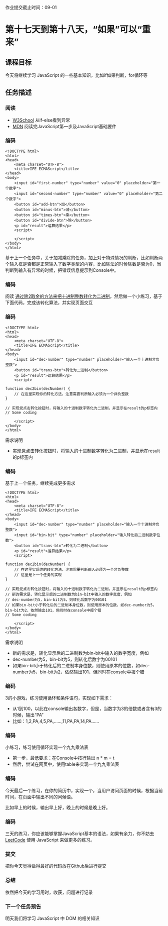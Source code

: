 作业提交截止时间：09-01

# 第十七天到第十八天，“如果”可以“重来”

## 课程目标

今天将继续学习 JavaScript 的一些基本知识，比如if如果判断，for循环等

## 任务描述

### 阅读

  * [W3School](http://www.w3school.com.cn/js/js_if_else.asp) 从if-else看到异常
  * [MDN](https://developer.mozilla.org/zh-CN/docs/Learn/JavaScript/First_steps/Variables) 阅读完JavaScript第一步及JavaScript基础要件

### 编码

    
    
    <!DOCTYPE html>
    <html>
    <head>
        <meta charset="UTF-8">    
        <title>IFE ECMAScript</title>
    </head>
    <body>        
        <input id="first-number" type="number" value="0" placeholder="第一个数字">
        <input id="second-number" type="number" value="0" placeholder="第二个数字">
        <button id="add-btn">加</button>
        <button id="minus-btn">减</button>
        <button id="times-btn">乘</button>
        <button id="divide-btn">除</button>
        <p id="result">运算结果</p>
        <script>
    
        </script>
    </body>
    </html>
    

基于上一个任务中，关于加减乘除的任务，加上对于特殊情况的判断，比如判断两个输入框是否都是正常输入了数字类型的内容，比如除法的时候除数是否为0，当判断到输入有异常的时候，把错误信息提示到Console中。

### 编码

阅读
[通过除2取余的方法来把十进制整数转化为二进制](https://baike.baidu.com/item/%E5%8D%81%E8%BF%9B%E5%88%B6%E8%BD%AC%E4%BA%8C%E8%BF%9B%E5%88%B6/393189?fr=aladdin)，然后做一个小练习，基于下面代码，完成该转化算法，并实现页面交互

### 编码

    
    
    <!DOCTYPE html>
    <html>
    <head>
        <meta charset="UTF-8">    
        <title>IFE ECMAScript</title>
    </head>
    <body>        
        <input id="dec-number" type="number" placeholder="输入一个十进制非负整数">
        <button id="trans-btn">转化为二进制</button>
        <p id="result">运算结果</p>
        <script>
    
    function dec2bin(decNumber) {
        // 在这里实现你的转化方法，注意需要判断输入必须为一个非负整数
    }
    
    // 实现党点击转化按钮时，将输入的十进制数字转化为二进制，并显示在result的p标签内
    // Some coding
    
        </script>
    </body>
    </html>
    

需求说明

  * 实现党点击转化按钮时，将输入的十进制数字转化为二进制，并显示在result的p标签内

### 编码

基于上一个任务，继续完成更多需求

    
    
    <!DOCTYPE html>
    <html>
    <head>
        <meta charset="UTF-8">    
        <title>IFE ECMAScript</title>
    </head>
    <body>        
        <input id="dec-number" type="number" placeholder="输入一个十进制非负整数">
        <input id="bin-bit" type="number" placeholder="输入转化后二进制数字位数">
        <button id="trans-btn">转化为二进制</button>
        <p id="result">运算结果</p>
        <script>
    
    function dec2bin(decNumber) {
        // 在这里实现你的转化方法，注意需要判断输入必须为一个非负整数
        // 这里是上一个任务的实现
    }
    
    // 实现党点击转化按钮时，将输入的十进制数字转化为二进制，并显示在result的p标签内
    // 新的需求是，转化显示后的二进制数为bin-bit中输入的数字宽度，例如
    // dec-number为5，bin-bit为5，则转化后数字为00101
    // 如果bin-bit小于转化后的二进制本身位数，则使用原本的位数，如dec-number为5，bin-bit为2，依然输出101，但同时在console中报个错
    // Some coding
    
        </script>
    </body>
    </html>
    

需求说明

  * 新的需求是，转化显示后的二进制数为bin-bit中输入的数字宽度，例如
  * dec-number为5，bin-bit为5，则转化后数字为00101
  * 如果bin-bit小于转化后的二进制本身位数，则使用原本的位数，如dec-number为5，bin-bit为2，依然输出101，但同时在console中报个错

### 编码

3的小游戏，练习使用循环和条件语句，实现如下需求：

  * 从1到100，以此在console输出各数字，但是，当数字为3的倍数或者含有3的时候，输出“PA”
  * 比如：1,2,PA,4,5,PA,……,11,PA,PA,14,PA……

### 编码

小练习，练习使用循环实现一个九九乘法表

  * 第一步，最低要求：在Console中按行输出 n * m = t
  * 然后，尝试在网页中，使用table来实现一个九九乘法表

### 编码

今天最后一个练习，在你的简历中，实现一个，当用户访问页面的时候，根据当前时间，在页面中输出不同的问候语。

比如早上的时候，输出早上好，晚上的时候是晚上好。

### 编码

三天的练习，你应该能够掌握JavaScript基本的语法，如果有余力，你不妨去 [LeetCode](https://leetcode-cn.com/)
使用 JavaScript 来做更多的练习。

### 提交

把你今天觉得做得最好的代码放在Github后进行提交

### 总结

依然把今天的学习用时，收获，问题进行记录

### 下一个任务预告

明天我们将学习 JavaScript 中 DOM 的相关知识

